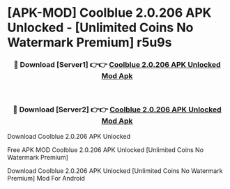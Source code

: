 # [APK-MOD] Coolblue 2.0.206 APK Unlocked - [Unlimited Coins No Watermark Premium] r5u9s



<div align="center">
<h3>🔴 Download [Server1] 👉👉 <a href="https://momento.my/?title=Coolblue_2.0.206_APK_Unlocked">Coolblue 2.0.206 APK Unlocked Mod Apk</a></h3><br>

<h3>🔴 Download [Server2] 👉👉 <a href="https://momento.my/?title=Coolblue_2.0.206_APK_Unlocked">Coolblue 2.0.206 APK Unlocked Mod Apk</a></h3>
</div>



Download Coolblue 2.0.206 APK Unlocked 

Free APK MOD Coolblue 2.0.206 APK Unlocked [Unlimited Coins No Watermark Premium]

Download Coolblue 2.0.206 APK Unlocked [Unlimited Coins No Watermark Premium] Mod For Android
